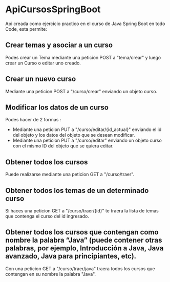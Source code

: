 # ApiCursosSpringBoot
Api creada como ejercicio practico en el curso de Java Spring Boot en todo Code, esta permite:

## Crear temas y asociar a un curso 
  Podes crear un Tema mediante una peticion POST a "tema/crear" y luego crear un Curso o editar uno creado.

## Crear un nuevo curso 
  Mediante una peticion POST a "/curso/crear" enviando un objeto curso.

## Modificar los datos de un curso 
  Podes hacer de 2 formas :
  - Mediante una peticion PUT a "/curso/editar/{id_actual}" enviando el id del objeto y los datos del objeto que se desean modificar.
  - Mediante una peticion PUT a "/curso/editar" enviando un objeto curso con el mismo ID del objeto que se quiera editar.

## Obtener todos los cursos 
  Puede realizarse mediante una peticion GET a "/curso/traer".

## Obtener todos los temas de un determinado curso 
  Si haces una peticion GET a "/curso/traer/{id}" te traera la lista de temas que contenga el curso del id ingresado.

## Obtener todos los cursos que contengan como nombre la palabra “Java” (puede contener otras palabras, por ejemplo, Introducción a Java, Java avanzado, Java para principiantes, etc). 
  Con una peticion GET a "/curso/traer/java" traera todos los cursos que contengan en su nombre la palabra "Java".
